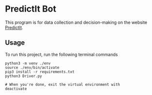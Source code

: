 # PredictIt Bot

This program is for data collection and decision-making on the website [PredictIt](https://predictit.com).

## Usage

To run this project, run the following terminal commands

```
python3 -m venv ./env
source ./env/bin/activate
pip3 install -r requirements.txt
python3 Driver.py

# When you're done, exit the virtual environment with
deactivate
```
